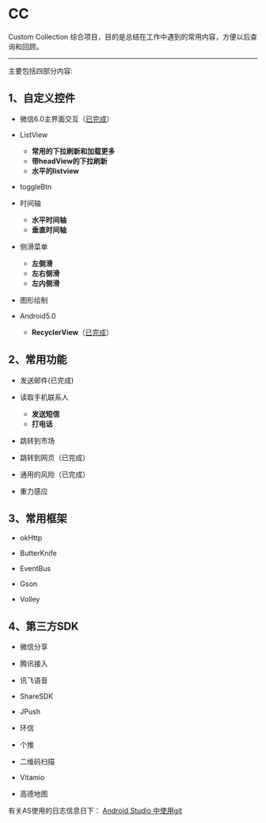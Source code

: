 # CC
Custom Collection 综合项目，目的是总结在工作中遇到的常用内容，方便以后查询和回顾。
* * *

主要包括四部分内容:


## 1、自定义控件
  
 * 微信6.0主界面交互（[已完成](http://note.youdao.com/share/?id=04dad8074a94c4f955a795e6e4f6161e&type=note)） 

  
 * ListView
    * **常用的下拉刷新和加载更多** 
    * **带headView的下拉刷新**
    * **水平的listview**

  
 * toggleBtn

  
 * 时间轴
    * **水平时间轴**
    * **垂直时间轴**


 * 侧滑菜单
    * **左侧滑**
    * **左右侧滑**
    * **左内侧滑**
 
 
 * 图形绘制

  
 * Android5.0
    * **RecyclerView**（[已完成](http://note.youdao.com/share/?id=c9bd7c5567e54ed40c7891b4bd3c47d3&type=note)）
  

  
## 2、常用功能
  
 * 发送邮件(已完成)

  
 * 读取手机联系人
    * **发送短信**
    * **打电话**

  
 * 跳转到市场
  
 * 跳转到网页（已完成）
  
 * 通用的风险（已完成）
 
 * 重力感应
  


## 3、常用框架

 * okHttp
  
 * ButterKnife
  
 * EventBus
  
 * Gson
  
 * Volley


## 4、第三方SDK

 * 微信分享
  
 * 腾讯接入
  
 * 讯飞语音
  
 * ShareSDK
  
 * JPush
  
 * 环信
  
 * 个推
  
 * 二维码扫描
  
 * Vitamio
  
 * 高德地图


有关AS使用的日志信息日下：
[Android Studio 中使用git](http://note.youdao.com/share/?id=c14927da51374141922406f8fcb95d1d&type=note) 
